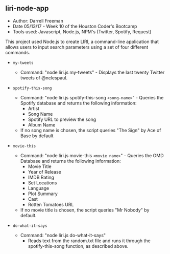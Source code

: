## liri-node-app
- Author:  Darrell Freeman
- Date 05/13/17 - Week 10 of the Houston Coder's Bootcamp
- Tools used:  Javascript, Node.js, NPM's (Twitter, Spotify, Request)

This project used Node.js to create LIRI, a command-line application that allows users to input search parameters using a set of four different commands.
  * `my-tweets`
    * Command: "node liri.js my-tweets" - Displays the last twenty Twitter tweets of @nclespaul.
    
  * `spotify-this-song` 
    * Command: "node liri.js spotify-this-song `<song-name>`" - Queries the Spotify database and returns the following information:
      * Artist
      * Song Name
      * Spotify URL to preview the song
      * Album Name
    * If no song name is chosen, the script queries "The Sign" by Ace of Base by default
      
  * `movie-this`
    * Command: "node liri.js movie-this `<movie name>`" - Queries the OMD Database and returns the following information:
      * Movie Title
      * Year of Release
      * IMDB Rating
      * Set Locations
      * Language
      * Plot Summary
      * Cast
      * Rotten Tomatoes URL
    * If no movie title is chosen, the script queries "Mr Nobody" by default.
      
  * `do-what-it-says`  
    * Command: "node liri.js do-what-it-says"
       * Reads text from the random.txt file and runs it through the spotify-this-song function, as described above.
  
